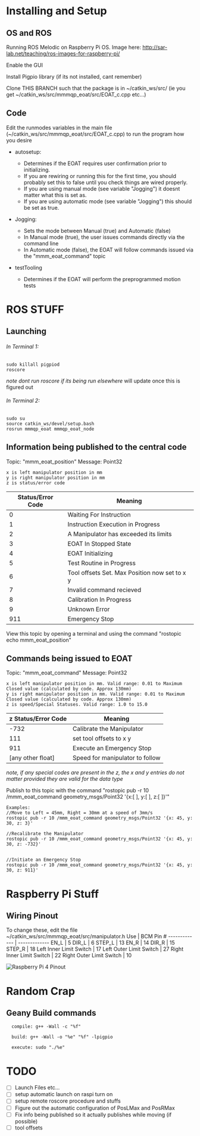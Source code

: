 # Installing and Setup
## OS and ROS
Running ROS Melodic on Raspberry Pi OS. Image here: http://sar-lab.net/teaching/ros-images-for-raspberry-pi/

Enable the GUI

Install Pigpio library (if its not installed, cant remember)

Clone THIS BRANCH such that the package is in ~/catkin_ws/src/ (ie you get ~/catkin_ws/src/mmmqp_eoat/src/EOAT_c.cpp etc...)



## Code
Edit the runmodes variables in the main file (~/catkin_ws/src/mmmqp_eoat/src/EOAT_c.cpp) to run the program how you desire

- autosetup: 
  - Determines if the EOAT requires user confirmation prior to initializing. 
  - If you are rewiring or running this for the first time, you should probably set this to false until you check things are wired properly.
  - If you are using manual mode (see variable "Jogging") it doesnt matter what this is set as.
  - If you are using automatic mode (see variable "Jogging") this should be set as true.

- Jogging:
  - Sets the mode between Manual (true) and Automatic (false)
  - In Manual mode (true), the user issues commands directly via the command line
  - In Automatic mode (false), the EOAT will follow commands issued via the "mmm_eoat_command" topic

- testTooling
  - Determines if the EOAT will perform the preprogrammed motion tests

# ROS STUFF
## Launching
###### In Terminal 1:
```
sudo killall pigpiod
roscore
```
*note dont run roscore if its being run elsewhere* will update once this is figured out

###### In Terminal 2:
```
sudo su
source catkin_ws/devel/setup.bash
rosrun mmmqp_eoat mmmqp_eoat_node
```



## Information being published to the central code
Topic: "mmm_eoat_position"
Message: Point32
```
x is left manipulator position in mm
y is right manipulator position in mm
z is status/error code
```
Status/Error Code  | Meaning
------------- | -------------
0  | Waiting For Instruction
1  | Instruction Execution in Progress
2  | A Manipulator has exceeded its limits
3  | EOAT In Stopped State
4  | EOAT Initializing
5  | Test Routine in Progress
6  | Tool offsets Set. Max Position now set to x y
7  | Invalid command recieved
8  | Calibration In Progress
9  | Unknown Error
911  | Emergency Stop

View this topic by opening a terminal and using the command "rostopic echo mmm_eoat_position"



## Commands being issued to EOAT
Topic: "mmm_eoat_command"
Message: Point32
```
x is left manipulator position in mm. Valid range: 0.01 to Maximum Closed value (calculated by code. Approx 130mm)
y is right manipulator position in mm. Valid range: 0.01 to Maximum Closed value (calculated by code. Approx 130mm)
z is speed/Special Statuses. Valid range: 1.0 to 15.0
```
z Status/Error Code  | Meaning
------------- | -------------
-732  | Calibrate the Manipulator
111  | set tool offsets to x y
911  | Execute an Emergency Stop
[any other float]  | Speed for manipulator to follow

*note, if any special codes are present in the z, the x and y entries do not matter provided they are valid for the data type*

Publish to this topic with the command "rostopic pub -r 10 /mmm_eoat_command geometry_msgs/Point32 '{x:[ ], y:[ ], z:[ ]}'"
```
Examples:
//Move to Left = 45mm, Right = 30mm at a speed of 3mm/s
rostopic pub -r 10 /mmm_eoat_command geometry_msgs/Point32 '{x: 45, y: 30, z: 3}'

//Recalibrate the Manipulator
rostopic pub -r 10 /mmm_eoat_command geometry_msgs/Point32 '{x: 45, y: 30, z: -732}'


//Initiate an Emergency Stop
rostopic pub -r 10 /mmm_eoat_command geometry_msgs/Point32 '{x: 45, y: 30, z: 911}'
```

# Raspberry Pi Stuff
## Wiring Pinout
To change these, edit the file  ~/catkin_ws/src/mmmqp_eoat/src/manipulator.h
Use  | BCM Pin #
------------- | -------------
EN_L  | 5
DIR_L  | 6
STEP_L  | 13
EN_R  | 14
DIR_R  | 15
STEP_R  | 18
Left Inner Limit Switch  | 17
Left Outer Limit Switch  | 27
Right Inner Limit Switch  | 22
Right Outer Limit Switch  | 10

![Raspberry Pi 4 Pinout](https://www.etechnophiles.com/wp-content/uploads/2021/01/R-Pi-4-GPIO-Pinout.jpg)

# Random Crap
## Geany Build commands
```
  compile: g++ -Wall -c "%f"

  build: g++ -Wall -o "%e" "%f" -lpigpio

  execute: sudo "./%e"
 ```
 
 # TODO
- [ ] Launch Files etc...
- [ ] setup automatic launch on raspi turn on
- [ ] setup remote roscore procedure and stuffs
- [ ] Figure out the automatic configuration of PosLMax and PosRMax
- [ ] Fix info being published so it actually publishes while moving (if possible)
- [ ] tool offsets
